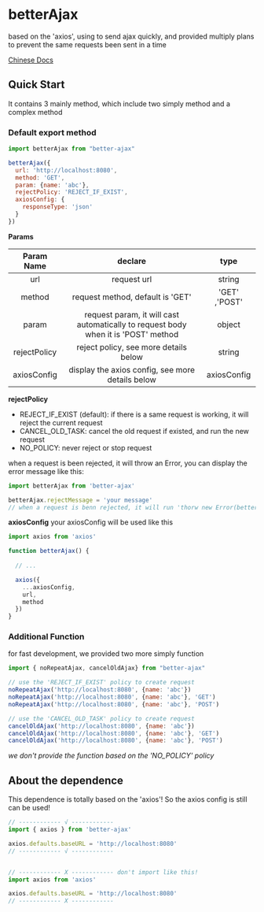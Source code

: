# betterAjax

based on the 'axios', using to send ajax quickly, 
and provided multiply plans to prevent the same requests been sent in a time

[Chinese Docs](./README.md)

## Quick Start
It contains 3 mainly method, which include two simply method and a complex method

### Default export method
```js
import betterAjax from "better-ajax"

betterAjax({
  url: 'http://localhost:8080',
  method: 'GET',
  param: {name: 'abc'},
  rejectPolicy: 'REJECT_IF_EXIST',
  axiosConfig: {
    responseType: 'json'
  }
})
```
**Params**

| Param Name | declare | type |
| :----:   | :----:   | :----: |
| url     | request url   |  string |
| method  | request method, default is 'GET' | 'GET' ,'POST' |
| param  | request param, it will cast automatically to request body when it is 'POST' method | object |
|rejectPolicy | reject policy, see more details below | string |
|axiosConfig | display the axios config, see more details below  | axiosConfig |

**rejectPolicy**
- REJECT_IF_EXIST (default): if there is a same request is working, it will reject the current request
- CANCEL_OLD_TASK: cancel the old request if existed, and run the new request
- NO_POLICY: never reject or stop request

when a request is been rejected, it will throw an Error, you can display the error message like this:
```js
import betterAjax from 'better-ajax'

betterAjax.rejectMessage = 'your message'
// when a request is benn rejected, it will run 'thorw new Error(betterAjax.rejectMessage)'
```

**axiosConfig**
your axiosConfig will be used like this

```js
import axios from 'axios'

function betterAjax() {
  
  // ...

  axios({
    ...axiosConfig,
    url,
    method
  })
}
```

### Additional Function
for fast development, we provided two more simply function

```js
import { noRepeatAjax, cancelOldAjax} from "better-ajax"

// use the 'REJECT_IF_EXIST' policy to create request
noRepeatAjax('http://localhost:8080', {name: 'abc'})
noRepeatAjax('http://localhost:8080', {name: 'abc'}, 'GET')
noRepeatAjax('http://localhost:8080', {name: 'abc'}, 'POST')

// use the 'CANCEL_OLD_TASK' policy to create request
cancelOldAjax('http://localhost:8080', {name: 'abc'})
cancelOldAjax('http://localhost:8080', {name: 'abc'}, 'GET')
cancelOldAjax('http://localhost:8080', {name: 'abc'}, 'POST')

```

*we don't provide the function based on the 'NO_POLICY' policy*

## About the dependence
This dependence is totally based on the 'axios'! So the axios config is still can be used!
```js
// ------------ √ ------------
import { axios } from 'better-ajax'

axios.defaults.baseURL = 'http://localhost:8080'
// ------------ √ ------------


// ------------ X ------------ don't import like this!
import axios from 'axios'

axios.defaults.baseURL = 'http://localhost:8080'
// ------------ X ------------
```
